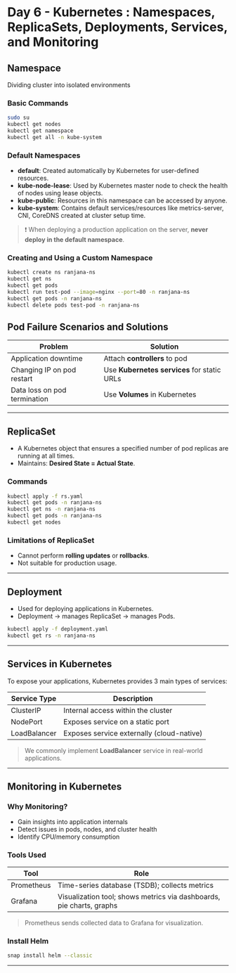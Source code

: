 
# Day 6 - Kubernetes : Namespaces, ReplicaSets, Deployments, Services, and Monitoring

## Namespace

Dividing cluster into isolated environments

### Basic Commands

```bash
sudo su
kubectl get nodes
kubectl get namespace
kubectl get all -n kube-system
```

### Default Namespaces

- **default**: Created automatically by Kubernetes for user-defined resources.
- **kube-node-lease**: Used by Kubernetes master node to check the health of nodes using lease objects.
- **kube-public**: Resources in this namespace can be accessed by anyone.
- **kube-system**: Contains default services/resources like metrics-server, CNI, CoreDNS created at cluster setup time.

> ❗ When deploying a production application on the server, **never deploy in the default namespace**.

### Creating and Using a Custom Namespace

```bash
kubectl create ns ranjana-ns
kubectl get ns
kubectl get pods
kubectl run test-pod --image=nginx --port=80 -n ranjana-ns
kubectl get pods -n ranjana-ns
kubectl delete pods test-pod -n ranjana-ns
```

## Pod Failure Scenarios and Solutions

| Problem                                  | Solution                                |
|------------------------------------------|------------------------------------------|
| Application downtime                     | Attach **controllers** to pod            |
| Changing IP on pod restart               | Use **Kubernetes services** for static URLs |
| Data loss on pod termination             | Use **Volumes** in Kubernetes            |

---

## ReplicaSet

- A Kubernetes object that ensures a specified number of pod replicas are running at all times.
- Maintains: **Desired State = Actual State**.

### Commands

```bash
kubectl apply -f rs.yaml
kubectl get pods -n ranjana-ns
kubectl get ns -n ranjana-ns
kubectl get pods -n ranjana-ns
kubectl get nodes
```

### Limitations of ReplicaSet

- Cannot perform **rolling updates** or **rollbacks**.
- Not suitable for production usage.

---

## Deployment

- Used for deploying applications in Kubernetes.
- Deployment → manages ReplicaSet → manages Pods.

```bash
kubectl apply -f deployment.yaml
kubectl get rs -n ranjana-ns
```

---

## Services in Kubernetes

To expose your applications, Kubernetes provides 3 main types of services:

| Service Type     | Description                              |
|------------------|------------------------------------------|
| ClusterIP        | Internal access within the cluster       |
| NodePort         | Exposes service on a static port         |
| LoadBalancer     | Exposes service externally (cloud-native)|

> We commonly implement **LoadBalancer** service in real-world applications.

---

## Monitoring in Kubernetes

### Why Monitoring?

- Gain insights into application internals
- Detect issues in pods, nodes, and cluster health
- Identify CPU/memory consumption

### Tools Used

| Tool        | Role                                                                 |
|-------------|----------------------------------------------------------------------|
| Prometheus  | Time-series database (TSDB); collects metrics                        |
| Grafana     | Visualization tool; shows metrics via dashboards, pie charts, graphs |

> Prometheus sends collected data to Grafana for visualization.

### Install Helm

```bash
snap install helm --classic
```

---
